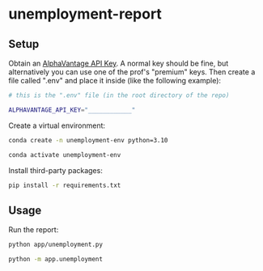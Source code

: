 # unemployment-report



## Setup

Obtain an [AlphaVantage API Key](https://www.alphavantage.co/support/#api-key). A normal key should be fine, but alternatively you can use one of the prof's "premium" keys. Then create a file called ".env" and place it inside (like the following example):

```sh
# this is the ".env" file (in the root directory of the repo)

ALPHAVANTAGE_API_KEY="____________"
```

Create a virtual environment:


```sh
conda create -n unemployment-env python=3.10 
```
```sh
conda activate unemployment-env 
```

Install third-party packages:

```sh
pip install -r requirements.txt
```

## Usage

Run the report:

```sh
python app/unemployment.py

python -m app.unemployment
```